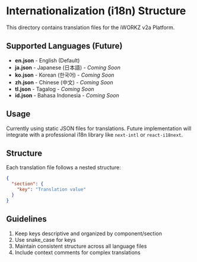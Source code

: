 # Internationalization (i18n) Structure

This directory contains translation files for the iWORKZ v2a Platform.

## Supported Languages (Future)

- **en.json** - English (Default)
- **ja.json** - Japanese (日本語) - *Coming Soon*
- **ko.json** - Korean (한국어) - *Coming Soon*
- **zh.json** - Chinese (中文) - *Coming Soon*
- **tl.json** - Tagalog - *Coming Soon*
- **id.json** - Bahasa Indonesia - *Coming Soon*

## Usage

Currently using static JSON files for translations. Future implementation will integrate with a professional i18n library like `next-intl` or `react-i18next`.

## Structure

Each translation file follows a nested structure:
```json
{
  "section": {
    "key": "Translation value"
  }
}
```

## Guidelines

1. Keep keys descriptive and organized by component/section
2. Use snake_case for keys
3. Maintain consistent structure across all language files
4. Include context comments for complex translations